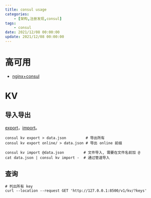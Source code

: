 ```yaml
---
title: consul usage
categories: 
	- [架构,注册发现,consul]
tags:
	- consul
date: 2021/12/08 00:00:00
update: 2021/12/08 00:00:00
---
```


# 高可用

- [nginx+consul](https://chabik.com/2019/12/dynamic-upstreams-in-nginx-w-consul/)

# KV

## 导入导出

[export](https://www.consul.io/commands/kv/export)，[import](https://www.consul.io/commands/kv/import#stale)。

```shell
consul kv export > data.json         # 导出所有
consul kv export online/ > data.json # 导出 online 前缀
```

```shell
consul kv import @data.json         # 文件导入, 需要在文件名前加 @
cat data.json | consul kv import -  # 通过管道导入
```

## 查询

```shell
# 列出所有 key
curl --location --request GET 'http://127.0.0.1:8500/v1/kv/?keys'
```

